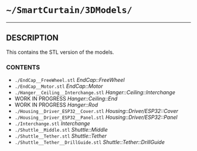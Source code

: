 # `~/SmartCurtain/3DModels/`

---

## DESCRIPTION
This contains the STL version of the models.

### CONTENTS
- `./EndCap__FreeWheel.stl` *EndCap::FreeWheel*
- `./EndCap__Motor.stl` *EndCap::Motor*
- `./Hanger__Ceiling__Interchange.stl` *Hanger::Ceiling::Interchange*
- WORK IN PROGRESS *Hanger::Ceiling::End*
- WORK IN PROGRESS *Hanger::Rod*
- `./Housing__Driver_ESP32__Cover.stl` *Housing::Driver/ESP32::Cover*
- `./Housing__Driver_ESP32__Panel.stl` *Housing::Driver/ESP32::Panel*
- `./Interchange.stl` *Interchange*
- `./Shuttle__Middle.stl` *Shuttle::Middle*
- `./Shuttle__Tether.stl` *Shuttle::Tether*
- `./Shuttle__Tether__DrillGuide.stl` *Shuttle::Tether::DrillGuide*
